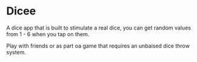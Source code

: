 # Dicee

A dice app that is built to stimulate a real dice, you can get random values from 1 - 6 when you tap on them.

Play with friends or as part oa game that requires an unbaised dice throw system.
